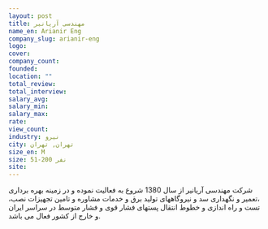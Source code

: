 ```yaml
---
layout: post
title: مهندسی آریانیر
name_en: Arianir Eng
company_slug: arianir-eng
logo: 
cover: 
company_count:
founded:
location: ""
total_review: 
total_interview: 
salary_avg: 
salary_min: 
salary_max: 
rate: 
view_count: 
industry: نیرو
city: تهران, تهران
size_en: M
size: 51-200 نفر
site:
---
```


شرکت مهندسی آریانیر از سال 1380 شروع به فعالیت نموده و در زمینه بهره برداری ،تعمیر و نگهداری سد و نیروگاههای تولید برق و خدمات مشاوره و تامین تجهیزات نصب، تست و راه اندازی و خطوط انتقال پستهای فشار قوی و فشار متوسط در سراسر ایران و خارج از کشور فعال می باشد.